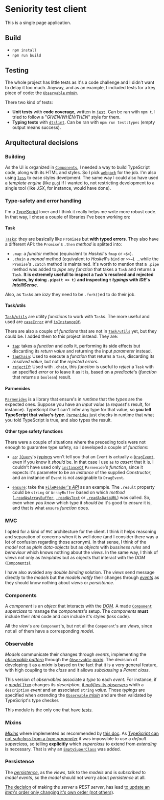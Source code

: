 # Seniority test client

This is a single page application.

## Build

* `npm install`
* `npm run build`

## Testing

The whole project has little tests as it's a code challenge and I didn't want to delay it too much. Anyway, and as an example, I included tests for a key piece of code: the [`Observable` _mixin_](#observable).

There two kind of tests:

* **Unit tests** with **code coverage**, written in [`jest`](https://jestjs.io/). Can be ran with `npm t`. I tried to follow a "_GIVEN/WHEN/THEN_" style for them.
* **Typing tests** with [`dtslint`](https://github.com/Microsoft/dtslint). Can be ran with `npm run test:types` (empty output means success).

## Arquitectural decisions

### Building

As the UI is organized in [`Components`](#components), I needed a way to build TypeScript code, along with its HTML and styles. So I pick [`webpack`](https://webpack.js.org/) for the job. I'm also using [`less`](http://lesscss.org/) to ease styles develpment. The same way I could also have used a _template engine_ (like [`pug`](https://pugjs.org/)) if I wanted to, not restricting development to a single tool (like _JSX_, for instance, would have done).

### Type-safety and error handling

I'm a [TypeScript](http://www.typescriptlang.org/) lover and I think it really helps me write more robust code. In that way, I chose a couple of libraries I've been working on:

#### Task

[`Tasks`](https://github.com/ts-task/task): they are basically like `Promise`s but **with typed errors**. They also have a different API: the `Promise`'s `.then` _method_ is splitted into:
* `.map`: a _functor_ method (equivalent to _Haskell_'s `fmap` or `<$>`).
* `.chain` a _monad_ method (equivalent to _Haskell_'s `bind` or `>>=`).
...while the `Promise`'s `.catch` method is maintained. It's worth to mention that a `.pipe` method was added to _pipe_ any _function_ that takes a `Task` and returns a `Task`. **It is extremely usefull to inspect a `Task`'s resolved and rejected values, by doing `.pipe(t => t)` and inspecting `t` _typings_ with _IDE_'s _IntelliSense_**.

Also, as `Task`s are _lazy_ they need to be `.fork()`ed to do their job.

#### Task/utils

[`Task/utils`](https://github.com/ts-task/utils) are utility _functions_ to work with `Task`s. The more useful and used are [`caseError`](https://github.com/ts-task/utils#caseerror) and [`isInstanceOf`](https://github.com/ts-task/utils#isinstanceof).

There are also a couple of _functions_ that are not in [`Task/utils`](https://github.com/ts-task/utils) yet, but they could be. I added them to this project instead. They are:

* [`tap`](https://github.com/dggluz/seniority-test/blob/master/client/src/utils/tap.ts): takes a _function_ and _calls_ it, performing its side effects but discarding its _return value_ and returning the input _parameter_ instead.
* [`tapChain`](https://github.com/dggluz/seniority-test/blob/master/client/src/utils/tap-chain.ts): Used to execute a _function_ that returns a `Task`, discarding its _resolved value_, but not the _rejected errors_.
* [`rejectIf`](https://github.com/dggluz/seniority-test/blob/master/client/src/utils/reject-if.ts): Used with `.chain`, this _function_ is useful to _reject_ a `Task` with an specified _error_ or to leave it as it is, based on a _predicate_'s (_function_ that returns a `boolean`) result.

#### Parmenides

[`Parmenides`](https://github.com/dggluz/parmenides) is a library that ensure's in _runtime_ that the _types_ are the expected ones. Suppose you have an _input value_ (a _request_'s result, for instance). TypeScript itself can't infer any type for that value, so **you tell TypeScript that value's _type_**. [`Parmenides`](https://github.com/dggluz/parmenides) just checks in runtime that what you told TypeScript is true, and also types the result.

#### Other type safety functions

There were a couple of situations where the preceding tools were not enough to guarantee type safety, so I developed a couple of _functions_:

* [`as`](https://github.com/dggluz/seniority-test/blob/master/client/src/utils/as.ts): [`JQuery`](https://jquery.com/)'s [_typings_](https://www.npmjs.com/package/@types/jquery) won't tell you that an `Event` is actually a [`DragEvent`](https://developer.mozilla.org/en-US/docs/Web/API/DragEvent), even if you know it _should_ be. In that case I use `as` to _assert_ that it is. I couldn't have used only [`instanceOf`](https://github.com/dggluz/parmenides#instanceof) `Parmenide`'s _function_, since it expects it's parameter to be an _instance_ of the supplied _Constructor_, and an instance of `Event` is not assignable to `DragEvent`.

* [`ensure`](https://github.com/dggluz/seniority-test/blob/master/client/src/utils/ensure.ts): take the [`FileReader`'s _API_](https://developer.mozilla.org/es/docs/Web/API/FileReader#Methods) as an example. The `.result` property could be `string` or `ArrayBuffer` based on which _method_ ([`.readAsArrayBuffer`](https://developer.mozilla.org/es/docs/Web/API/FileReader/readAsArrayBuffer), [`.readAsText`](https://developer.mozilla.org/es/docs/Web/API/FileReader/readAsText) or [`.readAsDataURL`](https://developer.mozilla.org/es/docs/Web/API/FileReader/readAsDataURL)) was called. So, even when _you know_ which type it _should be_ it's good to _ensure_ it is, and that is what `ensure` _function_ does.

### MVC

I opted for a kind of `MVC` architecture for the client. I think it helps reasoning and separation of concerns when it is well done (and I consider there was a lot of confusion regarding those acronym). In that sense, I think of the _model_ not as _plain data-objects_ but as _objects_ with _bussiness rules_ and _behaviour_ which knows nothing about the _views_. In the same way, I think of _views_ not only as _templates_ but as objects that interact with the _DOM_ ([`Components`](#components)).

I have also avoided any _double binding_ solution. The _views_ send message directly to the _models_ but the _models_ _notify_ their changes through [_events_](#observable) as they should know nothing about _views_ or _persistence_.

### Components

A _component_ is an _object_ that interacts with the [_DOM_](https://developer.mozilla.org/en-US/docs/Web/API/Document_Object_Model/Introduction). A made [`Component`](https://github.com/dggluz/seniority-test/blob/master/client/src/components/component.ts) _superclass_ to manage the _components_'s setup. The _components_ **must** include their _html_ code and _can_ include it's styles (_less_ code).

All the _view_'s are `Component`'s, but not all the `Component`'s are _views_, since not all of them have a corresponding _model_.

### Observable

_Models_ communicate their changes through _events_, implementing the [_observable pattern_](https://en.wikipedia.org/wiki/Observer_pattern) through the [`Observable`](https://github.com/dggluz/seniority-test/blob/master/client/src/utils/observable.mixin.ts) [_mixin_](#mixins). The decision of developing it as a _mixin_ is based on the fact that it is a very general feature, with high coupling to the _class_ and it allows _subclassing_ a _Parent class_.

This version of _observables_ associate a _type_ to each _event_. For instance, if a [_model_ `Item`](https://github.com/dggluz/seniority-test/blob/master/client/src/model/item.ts) changes its _description_, [it _notifies_ its _observers_](https://github.com/dggluz/seniority-test/blob/master/client/src/model/item.ts#L73) whith a `description` _event_ and an associated `string` _value_. Those _typings_ are specified when _extending_ the [`Observable` _mixin_](https://github.com/dggluz/seniority-test/blob/master/client/src/model/item.ts#L36) and are then validated by TypeScript's type checker.

This module is the only one that have [_tests_](#testing).

### Mixins

[_Mixins_](https://en.wikipedia.org/wiki/Mixin) where implemented as recommended by [this doc](https://www.typescriptlang.org/docs/handbook/release-notes/typescript-2-2.html). As [TypeScript can not _subclass_ from a _type parameter_](https://github.com/Microsoft/TypeScript/issues/4890#issuecomment-141879451) it was impossible to use a _default superclass_, so telling **explicitly** which _superclass_ to extend from _extending_ is necessary. That is why an [`EmptySuperClass`](https://github.com/dggluz/seniority-test/blob/master/client/src/utils/empty-super-class.ts) was added.

### Persistence

The [_persistence_](https://github.com/dggluz/seniority-test/tree/master/client/src/persistence), as the _views_, talk to the _models_ and is _subscribed_ to _model events_, so the _model_ should not worry about _persistence_ at all.

[The decision](../server) of making the _server_ a _REST server_, has lead [to update an _item_'s order only changing it's own order (not others)](https://github.com/dggluz/seniority-test/blob/master/client/src/model/items-store.ts#L73).
